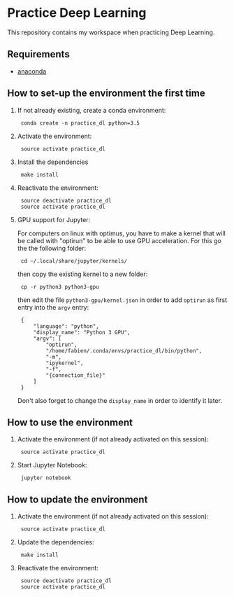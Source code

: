 # Practice Deep Learning

This repository contains my workspace when practicing Deep Learning.

## Requirements

* [anaconda](https://www.continuum.io/downloads)

## How to set-up the environment the first time

1. If not already existing, create a conda environment:

        conda create -n practice_dl python=3.5

2. Activate the environment:

        source activate practice_dl

3. Install the dependencies

        make install

4. Reactivate the environment:

        source deactivate practice_dl
        source activate practice_dl

5. GPU support for Jupyter:

    For computers on linux with optimus, you have to make a kernel that will be called with "optirun" to be able to use GPU acceleration. For this go the the following folder:

        cd ~/.local/share/jupyter/kernels/

    then copy the existing kernel to a new folder:

        cp -r python3 python3-gpu

    then edit the file `python3-gpu/kernel.json` in order to add `optirun` as first entry into the `argv` entry:

        {
            "language": "python",
            "display_name": "Python 3 GPU",
            "argv": [
                "optirun",
                "/home/fabien/.conda/envs/practice_dl/bin/python",
                "-m",
                "ipykernel",
                "-f",
                "{connection_file}"
            ]
        }

    Don't also forget to change the `display_name` in order to identify it later.

## How to use the environment

1. Activate the environment (if not already activated on this session):

        source activate practice_dl

2. Start Jupyter Notebook:

        jupyter notebook

## How to update the environment

1. Activate the environment (if not already activated on this session):

        source activate practice_dl

2. Update the dependencies:

        make install

3. Reactivate the environment:

        source deactivate practice_dl
        source activate practice_dl
